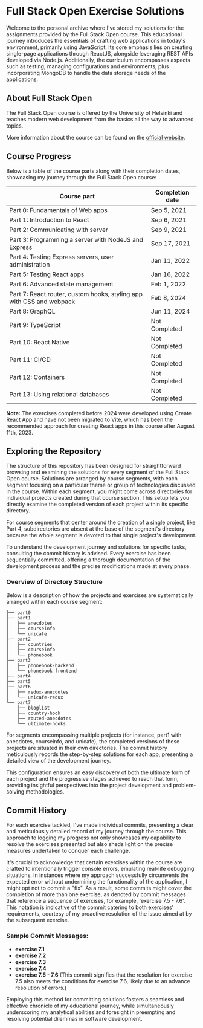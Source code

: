 # Full Stack Open Exercise Solutions

Welcome to the personal archive where I've stored my solutions for the assignments provided by the Full Stack Open course. This educational journey introduces the essentials of crafting web applications in today's environment, primarily using JavaScript. Its core emphasis lies on creating single-page applications through ReactJS, alongside leveraging REST APIs developed via Node.js. Additionally, the curriculum encompasses aspects such as testing, managing configurations and environments, plus incorporating MongoDB to handle the data storage needs of the applications.

## About Full Stack Open
The Full Stack Open course is offered by the University of Helsinki and teaches modern web development from the basics all the way to advanced topics.

More information about the course can be found on the [official website](https://fullstackopen.com/en/).

## Course Progress
Below is a table of the course parts along with their completion dates, showcasing my journey through the Full Stack Open course:

| Course part                                                      | Completion date |
| ---------------------------------------------------------------- | ---------------- |
| Part 0: Fundamentals of Web apps                                 | Sep 5, 2021      |
| Part 1: Introduction to React                                    | Sep 6, 2021      |
| Part 2: Communicating with server                                | Sep 9, 2021      |
| Part 3: Programming a server with NodeJS and Express             | Sep 17, 2021     |
| Part 4: Testing Express servers, user administration             | Jan 11, 2022     |
| Part 5: Testing React apps                                       | Jan 16, 2022     |
| Part 6: Advanced state management                                | Feb 1, 2022      |
| Part 7: React router, custom hooks, styling app with CSS and webpack | Feb 8, 2024   |
| Part 8: GraphQL | Jun 11, 2024 |
| Part 9: TypeScript | Not Completed |
| Part 10: React Native | Not Completed |
| Part 11: CI/CD | Not Completed |
| Part 12: Containers | Not Completed |
| Part 13: Using relational databases | Not Completed |

**Note:** The exercises completed before 2024 were developed using Create React App and have not been migrated to Vite, which has been the recommended approach for creating React apps in this course after August 11th, 2023.

## Exploring the Repository
The structure of this repository has been designed for straightforward browsing and examining the solutions for every segment of the Full Stack Open course. Solutions are arranged by course segments, with each segment focusing on a particular theme or group of technologies discussed in the course. Within each segment, you might come across directories for individual projects created during that course section. This setup lets you directly examine the completed version of each project within its specific directory.

For course segments that center around the creation of a single project, like Part 4, subdirectories are absent at the base of the segment's directory because the whole segment is devoted to that single project's development.

To understand the development journey and solutions for specific tasks, consulting the commit history is advised. Every exercise has been sequentially committed, offering a thorough documentation of the development process and the precise modifications made at every phase.

### Overview of Directory Structure
Below is a description of how the projects and exercises are systematically arranged within each course segment:

```
├── part0 
├── part1 
│   ├── anecdotes
│   ├── courseinfo
│   └── unicafe
├── part2
│   ├── countries
│   ├── courseinfo
│   └── phonebook
├── part3
│   ├── phonebook-backend
│   └── phonebook-frontend
├── part4
├── part5
├── part6
│   ├── redux-anecdotes
│   └── unicafe-redux
└── part7
    ├── bloglist
    ├── country-hook
    ├── routed-anecdotes
    └── ultimate-hooks
```

For segments encompassing multiple projects (for instance, part1 with anecdotes, courseinfo, and unicafe), the completed versions of these projects are situated in their own directories. The commit history meticulously records the step-by-step solutions for each app, presenting a detailed view of the development journey.

This configuration ensures an easy discovery of both the ultimate form of each project and the progressive stages achieved to reach that form, providing insightful perspectives into the project development and problem-solving methodologies.

## Commit History
For each exercise tackled, I've made individual commits, presenting a clear and meticulously detailed record of my journey through the course. This approach to logging my progress not only showcases my capability to resolve the exercises presented but also sheds light on the precise measures undertaken to conquer each challenge.

It's crucial to acknowledge that certain exercises within the course are crafted to intentionally trigger console errors, emulating real-life debugging situations. In instances where my approach successfully circumvents the expected error without undermining the functionality of the application, I might opt not to commit a "fix". As a result, some commits might cover the completion of more than one exercise, as denoted by commit messages that reference a sequence of exercises, for example, 'exercise 7.5 - 7.6'. This notation is indicative of the commit catering to both exercises' requirements, courtesy of my proactive resolution of the issue aimed at by the subsequent exercise.

### Sample Commit Messages:
- **exercise 7.1**
- **exercise 7.2**
- **exercise 7.3**
- **exercise 7.4**
- **exercise 7.5 - 7.6** (This commit signifies that the resolution for exercise 7.5 also meets the conditions for exercise 7.6, likely due to an advance resolution of errors.)

Employing this method for committing solutions fosters a seamless and effective chronicle of my educational journey, while simultaneously underscoring my analytical abilities and foresight in preempting and resolving potential dilemmas in software development.
